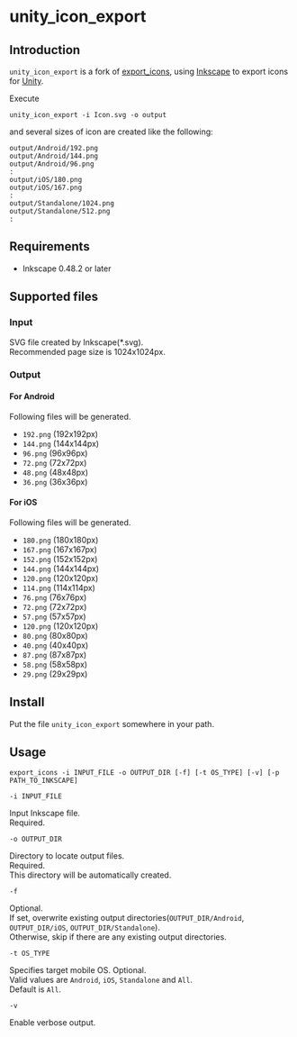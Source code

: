 unity\_icon\_export
============

## Introduction

`unity_icon_export` is a fork of [export_icons](https://github.com/ksoichiro/export_icons), 
using [Inkscape](http://inkscape.org/) to export icons for [Unity](https://unity3d.com).

Execute

    unity_icon_export -i Icon.svg -o output

and several sizes of icon are created like the following:

    output/Android/192.png
    output/Android/144.png
    output/Android/96.png
    :
    output/iOS/180.png
    output/iOS/167.png
    :
    output/Standalone/1024.png
    output/Standalone/512.png
    :

## Requirements

* Inkscape 0.48.2 or later

## Supported files

### Input

SVG file created by Inkscape(*.svg).  
Recommended page size is 1024x1024px.

### Output

#### For Android

Following files will be generated.

* `192.png` (192x192px)
* `144.png` (144x144px)
* `96.png` (96x96px)
* `72.png` (72x72px)
* `48.png` (48x48px)
* `36.png` (36x36px)

#### For iOS

Following files will be generated.

* `180.png` (180x180px)
* `167.png` (167x167px)
* `152.png` (152x152px)
* `144.png` (144x144px)
* `120.png` (120x120px)
* `114.png` (114x114px)
* `76.png` (76x76px)
* `72.png` (72x72px)
* `57.png` (57x57px)
* `120.png` (120x120px)
* `80.png` (80x80px)
* `40.png` (40x40px)
* `87.png` (87x87px)
* `58.png` (58x58px)
* `29.png` (29x29px)

## Install

Put the file `unity_icon_export` somewhere in your path.

## Usage

    export_icons -i INPUT_FILE -o OUTPUT_DIR [-f] [-t OS_TYPE] [-v] [-p PATH_TO_INKSCAPE]

`-i INPUT_FILE`

Input Inkscape file.  
Required.

`-o OUTPUT_DIR`

Directory to locate output files.  
Required.  
This directory will be automatically created.

`-f`

Optional.   
If set, overwrite existing output directories(`OUTPUT_DIR/Android`, `OUTPUT_DIR/iOS`, `OUTPUT_DIR/Standalone`).  
Otherwise, skip if there are any existing output directories.

`-t OS_TYPE`

Specifies target mobile OS. Optional.  
Valid values are `Android`, `iOS`, `Standalone` and `All`.  
Default is `All`.

`-v`

Enable verbose output.
